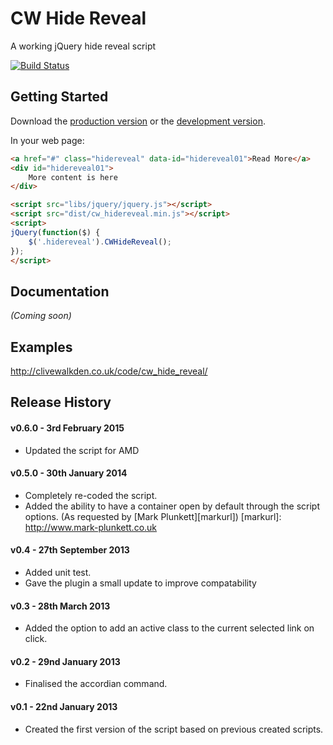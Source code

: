 # CW Hide Reveal

A working jQuery hide reveal script

[![Build Status](https://travis-ci.org/clivewalkden/cwHideReveal.png?branch=develop)](https://travis-ci.org/clivewalkden/cwHideReveal)

## Getting Started
Download the [production version][min] or the [development version][max].

[min]: https://raw.github.com/clivewalkden/cwHideReveal/master/dist/cw_hidereveal.min.js
[max]: https://raw.github.com/clivewalkden/cwHideReveal/master/dist/cw_hidereveal.js

In your web page:

```html
<a href="#" class="hidereveal" data-id="hidereveal01">Read More</a>
<div id="hidereveal01">
	More content is here
</div>

<script src="libs/jquery/jquery.js"></script>
<script src="dist/cw_hidereveal.min.js"></script>
<script>
jQuery(function($) {
	$('.hidereveal').CWHideReveal();
});
</script>
```

## Documentation
_(Coming soon)_

## Examples
http://clivewalkden.co.uk/code/cw_hide_reveal/

## Release History

#### v0.6.0 - 3rd February 2015 ####
* Updated the script for AMD

#### v0.5.0 - 30th January 2014 ####
* Completely re-coded the script.
* Added the ability to have a container open by default through the script options. (As requested by [Mark Plunkett][markurl])
[markurl]: http://www.mark-plunkett.co.uk

#### v0.4 - 27th September 2013 ####
* Added unit test.
* Gave the plugin a small update to improve compatability

#### v0.3 - 28th March 2013 ####
* Added the option to add an active class to the current selected link on click.

#### v0.2 - 29nd January 2013 ####
* Finalised the accordian command.

#### v0.1 - 22nd January 2013 ####
* Created the first version of the script based on previous created scripts.
